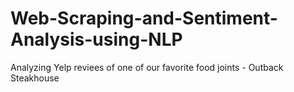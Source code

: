 # Web-Scraping-and-Sentiment-Analysis-using-NLP
Analyzing Yelp reviees of one of our favorite food joints - Outback Steakhouse
